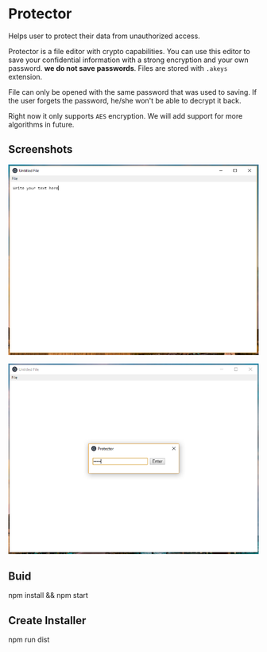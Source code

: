 # Protector
Helps user to protect their data from unauthorized access.

Protector is a file editor with crypto capabilities. You can use this editor to save your confidential information with a strong encryption and your own password. **we do not save passwords**.  Files are stored with `.akeys` extension. 

File can only be opened with the same password that was used to saving. If the user forgets the password, he/she won't be able to decrypt it back.

Right now it only supports `AES` encryption. We will add support for more algorithms in future.

## Screenshots
![Protector initial screen](https://github.com/in-akeys/Protector/blob/master/docs/screenshots/Initial.PNG)

![Password prompt](https://github.com/in-akeys/Protector/blob/master/docs/screenshots/password.PNG)

## Buid
npm install && npm start

## Create Installer
npm run dist
